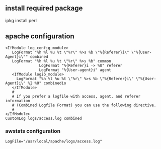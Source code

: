 ## install required package
ipkg install perl

## apache configuration

```
<IfModule log_config_module>
   LogFormat "%h %l %u %t \"%r\" %>s %b \"%{Referer}i\" \"%{User-Agent}i\"" combined
   LogFormat "%h %l %u %t \"%r\" %>s %b" common
               LogFormat "%{Referer}i -> %U" referer
               LogFormat "%{User-agent}i" agent
   <IfModule logio_module>
     LogFormat "%h %l %u %t \"%r\" %>s %b \"%{Referer}i\" \"%{User-Agent}i\" %I %O" combinedio
   </IfModule>
   #
   # If you prefer a logfile with access, agent, and referer information
   # (Combined Logfile Format) you can use the following directive.
   #
</IfModule>
CustomLog logs/access.log combined
```

### awstats configuration

```
LogFile="/usr/local/apache/logs/access.log"
```

